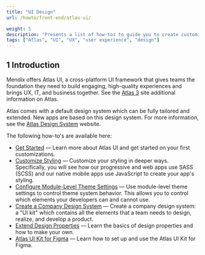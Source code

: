 ```yaml
---
title: "UI Design"
url: /howto/front-end/atlas-ui/

weight: 5
description: "Presents a list of how-tos to guide you to create customized applications using Atlas UI."
tags: ["Atlas", "UI", "UX", "user experience", "design"]
---
```


## 1 Introduction

Mendix offers Atlas UI, a cross-platform UI framework that gives teams the foundation they need to build engaging, high-quality experiences and brings UX, IT, and business together. See the [Atlas 3](https://atlas.mendix.com) site additional information on Atlas.

Atlas comes with a default design system which can be fully tailored and extended. New apps are based on this design system. For more information, see the [Atlas Design System](https://atlasdesignsystem.mendixcloud.com/) website.

The following how-to's are available here:

* [Get Started](/howto/front-end/get-started/) — Learn more about Atlas UI and get started on your first customizations.
* [Customize Styling](/howto/front-end/customize-styling-new/) — Customize your styling in deeper ways. Specifically, you will see how our progressive and web apps use SASS (SCSS) and our  native mobile apps use JavaScript to create your app's styling.
* [Configure Module-Level Theme Settings](/howto/front-end/module-level-theme-settings/) — Use module-level theme settings to control theme system behavior. This allows you to control which elements your developers can and cannot use.
* [Create a Company Design System](/howto/front-end/create-a-company-design-system/) — Create a company design system: a "UI kit" which  contains all the elements that a team needs to design, realize, and develop a product.
* [Extend Design Properties](/howto/front-end/extend-design-properties/) — Learn the basics of design properties and how to make your own.
* [Atlas UI Kit for Figma](/howto/front-end/figma-ui-kit/) — Learn how to set up and use the Atlas UI Kit for Figma.

